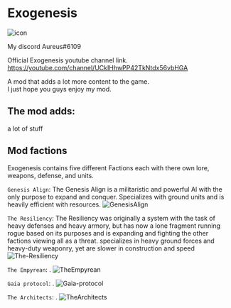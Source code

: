 # Exogenesis

![icon](https://github.com/AureusStratus/ExoGenesis/assets/68311340/1ce3e927-85c3-4725-a2b0-8853f2476afd)

My discord Aureus#6109

Official Exogenesis youtube channel link. https://youtube.com/channel/UCkIHhwPP42TkNtdx56vbHGA

A mod that adds a lot more content to the game.
<br>I just hope you guys enjoy my mod.

## The mod adds: 
a lot of stuff

## Mod factions 
Exogenesis contains five different Factions each with there own lore, weapons, defense, and units.

`Genesis Align`: The Genesis Align is a militaristic and powerful AI with the only purpose to expand and conquer. Specializes with ground units and is heavily efficient with resources.
![GenesisAlign](https://github.com/AureusStratus/Exogenesis-reborn/assets/68311340/166ff10b-c1dc-4e46-8fd4-91ecc1be03ca)


`The Resiliency`: The Resiliency was originally a system with the task of heavy defenses and heavy armory, but has now a lone fragment running rogue based on its purposes and is expanding and fighting the other factions viewing all as a threat. specializes in heavy ground forces and heavy-duty weaponry, yet are slower in construction and speed
![The-Resiliency](https://github.com/AureusStratus/ExoGenesis/assets/68311340/457e16b1-123b-43e8-a24e-295f64c1a5f6)

`The Empyrean`: .
![TheEmpyrean](https://github.com/AureusStratus/Exogenesis-reborn/assets/68311340/ffa12a5e-8538-4cab-bf2d-a41a37863e4b)


`Gaia protocol`: .
![Gaia-protocol](https://github.com/AureusStratus/ExoGenesis/assets/68311340/4e2d8c45-0048-45e3-a156-f0554ba80248)

`The Architects`: .
![TheArchitects](https://github.com/AureusStratus/Exogenesis-reborn/assets/68311340/4eabca12-0eb7-482b-a467-c86e63493af6)

